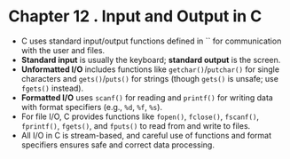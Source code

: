 # Chapter 12 . Input and Output in C

- C uses standard input/output functions defined in `` for communication with the user and files.
- **Standard input** is usually the keyboard; **standard output** is the screen.
- **Unformatted I/O** includes functions like `getchar()`/`putchar()` for single characters and `gets()`/`puts()` for strings (though `gets()` is unsafe; use `fgets()` instead).
- **Formatted I/O** uses `scanf()` for reading and `printf()` for writing data with format specifiers (e.g., `%d`, `%f`, `%s`).
- For file I/O, C provides functions like `fopen()`, `fclose()`, `fscanf()`, `fprintf()`, `fgets()`, and `fputs()` to read from and write to files.
- All I/O in C is stream-based, and careful use of functions and format specifiers ensures safe and correct data processing.
